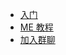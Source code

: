 <!-- _navbar.md -->

* [入门](/guide/guide.md)
* [ME 教程](http://medicxd.top/medic_docs/)
* [加入群聊](https://jq.qq.com/?_wv=1027&k=tS4b7WCV)
